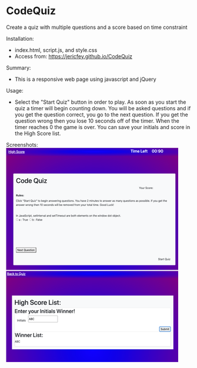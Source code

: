 # CodeQuiz

Create a quiz with multiple questions and a score based on time constraint

Installation:

- index.html, script.js, and style.css
- Access from: https://jericfey.github.io/CodeQuiz

Summary:

- This is a responsive web page using javascript and jQuery

Usage:

- Select the "Start Quiz" button in order to play. As soon as you start the quiz a timer will begin counting down. You will be asked questions and if you get the question correct, you go to the next question. If you get the question wrong then you lose 10 seconds off of the timer. When the timer reaches 0 the game is over. You can save your initials and score in the High Score list.

Screenshots:
![CodeQuiz1 Screenshot1](./assets/Screenshot1.png)
![CodeQuiz2 Screenshot2](./assets/Screenshot2.png)
